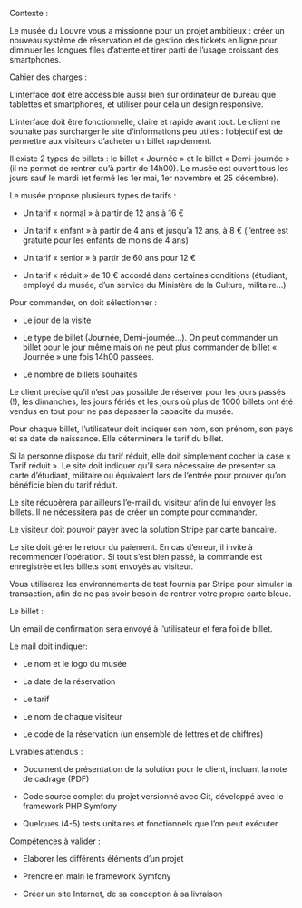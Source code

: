 Contexte :

Le musée du Louvre vous a missionné pour un projet ambitieux : créer un nouveau système de réservation et de gestion des tickets en ligne pour diminuer les longues files d’attente et tirer parti de l’usage croissant des smartphones.

Cahier des charges :

L’interface doit être accessible aussi bien sur ordinateur de bureau que tablettes et smartphones, et utiliser pour cela un design responsive.

L’interface doit être fonctionnelle, claire et rapide avant tout. Le client ne souhaite pas surcharger le site d’informations peu utiles : l’objectif est de permettre aux visiteurs d’acheter un billet rapidement.

Il existe 2 types de billets : le billet « Journée » et le billet « Demi-journée » (il ne permet de rentrer qu’à partir de 14h00). Le musée est ouvert tous les jours sauf le mardi (et fermé les 1er mai, 1er novembre et 25 décembre).

Le musée propose plusieurs types de tarifs :

  - Un tarif « normal » à partir de 12 ans à 16 €

  - Un tarif « enfant » à partir de 4 ans et jusqu’à 12 ans, à 8 € (l’entrée est gratuite pour les enfants de moins de 4 ans)

  - Un tarif « senior » à partir de 60 ans pour 12  €

  - Un tarif « réduit » de 10 € accordé dans certaines conditions (étudiant, employé du musée, d’un service du Ministère de la Culture, militaire…)

Pour commander, on doit sélectionner :

  - Le jour de la visite

  - Le type de billet (Journée, Demi-journée…). On peut commander un billet pour le jour même mais on ne peut plus commander de billet « Journée » une fois 14h00 passées.

  - Le nombre de billets souhaités

Le client précise qu’il n’est pas possible de réserver pour les jours passés (!), les dimanches, les jours fériés et les jours où plus de 1000 billets ont été vendus en tout pour ne pas dépasser la capacité du musée.

Pour chaque billet, l’utilisateur doit indiquer son nom, son prénom, son pays et sa date de naissance. Elle déterminera le tarif du billet.

Si la personne dispose du tarif réduit, elle doit simplement cocher la case « Tarif réduit ». Le site doit indiquer qu’il sera nécessaire de présenter sa carte d’étudiant, militaire ou équivalent lors de l’entrée pour prouver qu’on bénéficie bien du tarif réduit.

Le site récupèrera par ailleurs l’e-mail du visiteur afin de lui envoyer les billets. Il ne nécessitera pas de créer un compte pour commander.

Le visiteur doit pouvoir payer avec la solution Stripe par carte bancaire.

Le site doit gérer le retour du paiement. En cas d’erreur, il invite à recommencer l’opération. Si tout s’est bien passé, la commande est enregistrée et les billets sont envoyés au visiteur.

Vous utiliserez les environnements de test fournis par Stripe pour simuler la transaction, afin de ne pas avoir besoin de rentrer votre propre carte bleue.

Le billet :

Un email de confirmation sera envoyé à l’utilisateur et fera foi de billet.

Le mail doit indiquer:

  - Le nom et le logo du musée

  - La date de la réservation

  - Le tarif

  - Le nom de chaque visiteur

  - Le code de la réservation (un ensemble de lettres et de chiffres) 

Livrables attendus :

  - Document de présentation de la solution pour le client, incluant la note de cadrage (PDF)

  - Code source complet du projet versionné avec Git, développé avec le framework PHP Symfony

  - Quelques (4-5) tests unitaires et fonctionnels que l’on peut exécuter

Compétences à valider :

  - Elaborer les différents éléments d’un projet
  
  - Prendre en main le framework Symfony
  
  - Créer un site Internet, de sa conception à sa livraison
